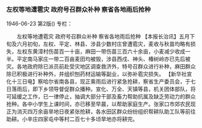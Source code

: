 ### 左权等地遭雹灾  政府号召群众补种  察省各地雨后抢种

1946-06-23
第2版()
专栏：

　　左权等地遭雹灾
    政府号召群众补种
    察省各地雨后抢种
    【本报长治讯】五月下旬及六月初旬，左权、平定、林县、涉县少数村庄曾遭雹灾，麦收与秋苗均略有损失，左权东黄漳村伤苗百一十亩，麻田一带伤苗三百六十余亩，小麦减少收成一半。平定南马家庄一带二百亩麦田均被毁，涉县西戍、神头、椿树岭亦已先后被灾。各地政府除已派员前赴受灾地区调查救济外，特号召群众进行补种，麻田群众除已积极进行补种外，并组织刨药材运输等副业，以弥补雹灾损失。
    【新华社宣化十三日电】察哈尔省南各县，现正乘雨后进行紧急抢耕，察省生产委员会，于七日落雨后，即下乡领导督促群众播种。宣化、万全、天镇等县，机关团体部队，将可延缓之工作，已一律停止，抽调大部分干部及畜力帮助抗属及缺乏劳动力的群众抢种。各中小学生上课时间，亦已移至早晨，以帮助家庭生产。张家口市郊农民现正为消灭四万余亩旱地日夜紧张抢耕，各水田区群众纷纷组织帮耕队助工队等前往助耕。小辛庄四家屯中等村二百七十多顷旱地亦将耕完。
